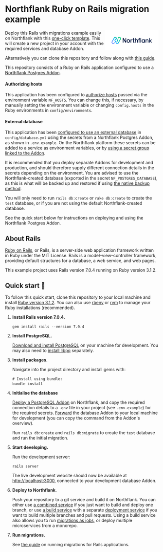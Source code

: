# Northflank Ruby on Rails migration example

<a target="_blank" rel="noopener noreferrer" href="https://www.northflank.com">
    <img alt="Northflank" align="right" src="/media/logo.svg" width="35%" />
</a>

Deploy this Rails with migrations example easily on Northflank with this [one-click template](). This will create a new project in your account with the required services and database Addon.

Alternatively you can clone this repository and follow along with [this guide]().

This repository consists of a Ruby on Rails application configured to use a [Northflank Postgres Addon](https://northflank.com/dbaas/managed-postgresql).

#### Authorizing hosts

This application has been configured to [authorize hosts](https://guides.rubyonrails.org/configuring.html#actiondispatch-hostauthorization) passed via the environment variable `NF_HOSTS`. You can change this, if necessary, by manually setting the environment variable or changing `config.hosts` in the Ruby environments in `config/environments`.

#### External database

This application has been [configured to use an external database](https://guides.rubyonrails.org/configuring.html#configuring-a-database) in `config/database.yml` using the secrets from a Northflank Postgres Addon, as shown in `.env.example`. On the Northflank platform these secrets can be added to a service as environment variables, or by [using a secret group linked to the Addon](https://northflank.com/docs/v1/application/databases-and-persistence/connect-database-secrets-to-workloads).

It is recommended that you deploy separate Addons for development and production, and should therefore supply different connection details in the secrets depending on the environment. You are advised to use the Northflank-created database (exported in the secret `NF_POSTGRES_DATABASE`), as this is what will be backed up and restored if using [the native backup method](https://northflank.com/docs/v1/application/databases-and-persistence/backup-restore-and-import-data).

You will only need to run `rails db:create` or `rake db:create` to create the `test` database, or if you are not using the default Northflank-created database.

See the quick start below for instructions on deploying and using the Northflank Postgres Addon.

## About Rails

[Ruby on Rails](https://rubyonrails.org/), or Rails, is a server-side web application framework written in Ruby under the MIT License. Rails is a model–view–controller framework, providing default structures for a database, a web service, and web pages.

This example project uses Rails version 7.0.4 running on Ruby version 3.1.2.

## Quick start 🚀

To follow this quick start, clone this repository to your local machine and install [Ruby version 3.1.2](https://www.ruby-lang.org/en/documentation/installation/). You can also use [rbenv](https://github.com/rbenv/rbenv) or [rvm](https://rvm.io/) to manage your Ruby installations (recommended). 


1. **Install Rails version 7.0.4.**

    ```shell
    gem install rails --version 7.0.4
    ```

2. **Install PostgreSQL.**

   [Download and install PostgreSQL](https://www.postgresql.org/download/) on your machine for development. You may also need to [install libpq](https://www.postgresql.org/docs/14/libpq.html) separately.


3. **Install packages.**

   Navigate into the project directory and install gems with:

    ```shell
    # Install using bundle:
    bundle install
    ```


4. **Initialise the database**

   [Deploy a PostgreSQL Addon](https://northflank.com/docs/v1/application/databases-and-persistence/deploy-postgresql-on-northflank) on Northflank, and copy the required connection details to a `.env` file in your project (see `.env.example`) for the required secrets. [Forward](https://northflank.com/docs/v1/api/forwarding) the database Addon to your local machine for development (you can copy the command from the Addon's overview).

   Run `rails db:create` and `rails db:migrate` to create the `test` database and run the initial migration.


6. **Start developing.**
   
   Run the development server:
    
    ```shell
    rails server
    ```
   
    The live development website should now be available at [http://localhost:3000](http://localhost:3000), connected to your development database Addon.


7. **Deploy to Northflank.**

   Push your repository to a git service and build it on Northflank. You can either use [a combined service](https://northflank.com/docs/v1/application/getting-started/build-and-deploy-your-code) if you just want to build and deploy one branch, or use [a build service](https://northflank.com/docs/v1/application/build/build-code-from-a-git-repository) with a separate [deployment service](https://northflank.com/docs/v1/application/run/run-an-image-continuously) if you want to build multiple branches and pull requests.
   Using a build service also allows you to run [migrations as jobs](https://docs.build.run/docs/v1/application/release/handle-runtime-migrations#migrate-using-a-job-triggered-by-ci), or deploy multiple microservices from a monorepo. 


8. **Run migrations.**

   See [the guide]() on running migrations for Rails applications.